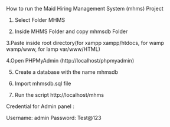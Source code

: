 How to run the Maid Hiring Management System (mhms) Project
1. Select Folder MHMS

2. Inside MHMS Folder and copy mhmsdb Folder

3.Paste inside root directory(for xampp xampp/htdocs, for wamp wamp/www, for lamp var/www/HTML)

4.Open PHPMyAdmin (http://localhost/phpmyadmin)

5. Create a database with the name mhmsdb

6. Import mhmsdb.sql file
7. Run the script http://localhost/mhms

Credential for Admin panel :

Username: admin
Password: Test@123

